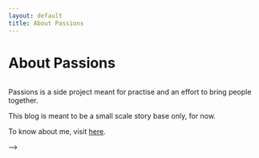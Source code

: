 ```yaml
---
layout: default
title: About Passions
---
```


<div class="post">
<h1 class="pageTitle">About Passions</h1>
<img src="{{ '/assets/img/touring.jpg' | prepend: site.baseurl }}" alt="">
<p class="intro">Passions is a side project meant for practise and an effort to bring people together.</p>
<p>This blog is meant to be a small scale story base only, for now.</p>
<p>To know about me, visit <a href="https://mouri11.github.io">here</a>.</p>
</div>-->
